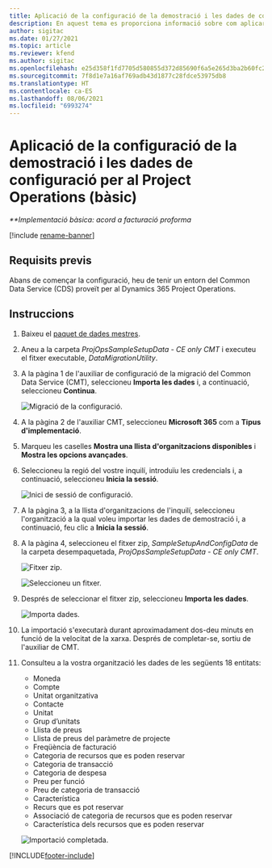 ```yaml
---
title: Aplicació de la configuració de la demostració i les dades de configuració (bàsic)
description: En aquest tema es proporciona informació sobre com aplicar la configuració de la demostració i les dades de configuració per al Project Operations.
author: sigitac
ms.date: 01/27/2021
ms.topic: article
ms.reviewer: kfend
ms.author: sigitac
ms.openlocfilehash: e25d358f1fd7705d580855d372d85690f6a5e265d3ba2b60fc26742bf3edc86f
ms.sourcegitcommit: 7f8d1e7a16af769adb43d1877c28fdce53975db8
ms.translationtype: HT
ms.contentlocale: ca-ES
ms.lasthandoff: 08/06/2021
ms.locfileid: "6993274"
---
```

# <a name="apply-demo-setup-and-configuration-data-for-project-operations---lite"></a>Aplicació de la configuració de la demostració i les dades de configuració per al Project Operations (bàsic) 

_**Implementació bàsica: acord a facturació proforma_

[!include [rename-banner](~/includes/cc-data-platform-banner.md)]

## <a name="prerequisites"></a>Requisits previs

Abans de començar la configuració, heu de tenir un entorn del Common Data Service (CDS) proveït per al Dynamics 365 Project Operations.


## <a name="instructions"></a>Instruccions

1. Baixeu el [paquet de dades mestres](https://download.microsoft.com/download/3/4/1/341bf279-a64f-4baa-af31-ce624859b518/ProjOpsSampleSetupData-%20CE%20only.zip). 
2. Aneu a la carpeta *ProjOpsSampleSetupData - CE only CMT* i executeu el fitxer executable, *DataMigrationUtility*.
3. A la pàgina 1 de l'auxiliar de configuració de la migració del Common Data Service (CMT), seleccioneu **Importa les dades** i, a continuació, seleccioneu **Continua**.

    ![Migració de la configuració.](./media/1ConfigurationMigration.png)

4. A la pàgina 2 de l'auxiliar CMT, seleccioneu **Microsoft 365** com a **Tipus d'implementació**.
5. Marqueu les caselles **Mostra una llista d'organitzacions disponibles** i **Mostra les opcions avançades**.
6. Seleccioneu la regió del vostre inquilí, introduïu les credencials i, a continuació, seleccioneu **Inicia la sessió**.

   ![Inici de sessió de configuració.](./media/2ConfigurationSignin.png)

7. A la pàgina 3, a la llista d'organitzacions de l'inquilí, seleccioneu l'organització a la qual voleu importar les dades de demostració i, a continuació, feu clic a **Inicia la sessió**.
8. A la pàgina 4, seleccioneu el fitxer zip, *SampleSetupAndConfigData* de la carpeta desempaquetada, *ProjOpsSampleSetupData - CE only CMT*.

   ![Fitxer zip.](./media/3ZipFile.png)

   ![Seleccioneu un fitxer.](./media/4SelectAFile.png)

9. Després de seleccionar el fitxer zip, seleccioneu **Importa les dades**.

   ![Importa dades.](./media/5ImportData.png)

10. La importació s'executarà durant aproximadament dos-deu minuts en funció de la velocitat de la xarxa. Després de completar-se, sortiu de l'auxiliar de CMT. 
11. Consulteu a la vostra organització les dades de les següents 18 entitats:

    -   Moneda
    -   Compte
    -   Unitat organitzativa
    -   Contacte
    -   Unitat
    -   Grup d’unitats
    -   Llista de preus
    -   Llista de preus del paràmetre de projecte 
    -   Freqüència de facturació
    -   Categoria de recursos que es poden reservar
    -   Categoria de transacció
    -   Categoria de despesa
    -   Preu per funció
    -   Preu de categoria de transacció
    -   Característica
    -   Recurs que es pot reservar
    -   Associació de categoria de recursos que es poden reservar
    -   Característica dels recursos que es poden reservar

    ![Importació completada.](./media/6CompleteImport.png)


[!INCLUDE[footer-include](../includes/footer-banner.md)]
